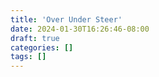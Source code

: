 ```yaml
---
title: 'Over Under Steer'
date: 2024-01-30T16:26:46-08:00
draft: true
categories: []
tags: []
---
```

